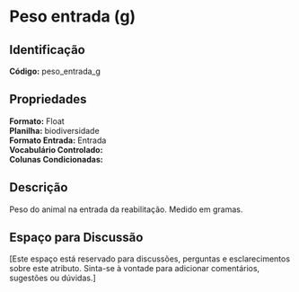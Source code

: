 # Peso entrada (g)

## Identificação
**Código:** peso_entrada_g

## Propriedades
**Formato:** Float  
**Planilha:** biodiversidade  
**Formato Entrada:** Entrada  
**Vocabulário Controlado:**   
**Colunas Condicionadas:**   

## Descrição
Peso do animal na entrada da reabilitação. Medido em gramas.

## Espaço para Discussão
[Este espaço está reservado para discussões, perguntas e esclarecimentos sobre este atributo. Sinta-se à vontade para adicionar comentários, sugestões ou dúvidas.]
